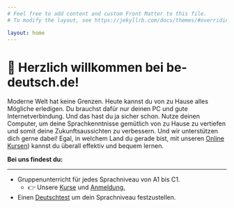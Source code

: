 ```yaml
---
# Feel free to add content and custom Front Matter to this file.
# To modify the layout, see https://jekyllrb.com/docs/themes/#overriding-theme-defaults

layout: home
---
```


# 🤗 Herzlich willkommen bei be-deutsch.de!

Moderne Welt hat keine Grenzen. Heute kannst du von zu Hause alles Mögliche erledigen. Du brauchst dafür nur deinen PC
und gute Internetverbindung. Und das hast du ja sicher schon. Nutze deinen Computer, um deine Sprachkenntnisse gemütlich
von zu Hause zu vertiefen und somit deine Zukunftsaussichten zu verbessern. Und wir unterstützen dich gerne dabei! Egal,
in welchem Land du gerade bist, mit unseren [Online Kursen](https://www.be-deutsch.de/Kurse/)) kannst du überall effektiv und bequem lernen.

<div class="alert alert-success" role="alert">
    <strong> Bei uns findest du: </strong>
    <hr/>
    <ul>
        <li>Gruppenunterricht für jedes Sprachniveau von A1 bis C1.
            <ul>
                <li>👉 Unsere <a href="{{ site.baseurl }}\Kurse">Kurse</a> und <a href="{{ site.baseurl }}\Anmeldung">Anmeldung.</a>
                </li>
            </ul>
        </li>
        <li>Einen <a href="{{ site.baseurl }}\Deutschtest">Deutschtest</a> um dein Sprachniveau festzustellen.</li>
    </ul>
</div>
